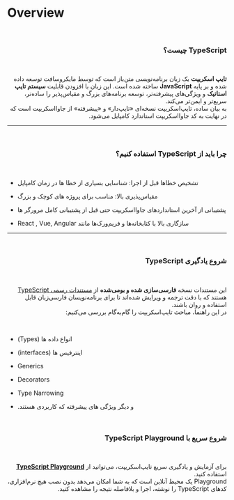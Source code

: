 # Overview

&#x202b;
<h3 style="direction: rtl;">TypeScript چیست؟</h3>

&#x202b;
<p style="direction: rtl;"><strong>تایپ اسکریپت</strong> یک زبان برنامه‌نویسی متن‌باز است که توسط مایکروسافت توسعه داده شده و بر پایه <strong>JavaScript</strong> ساخته شده است. این زبان با افزودن قابلیت <strong>سیستم تایپ استاتیک</strong> و ویژگی‌های پیشرفته‌تر، توسعه برنامه‌های بزرگ و مقیاس‌پذیر را ساده‌تر، سریع‌تر و ایمن‌تر می‌کند.<br>به بیان ساده، تایپ‌اسکریپت نسخه‌ای «تایپ‌دار» و «پیشرفته» از جاوااسکریپت است که در نهایت به کد جاوااسکریپت استاندارد کامپایل می‌شود.</p>

---

&#x202b;
<h3 style="direction: rtl;">چرا باید از TypeScript استفاده کنیم؟</h3>

&#x202b;
* <p style="direction: rtl;">تشخیص خطاها قبل از اجرا: شناسایی بسیاری از خطا ها در زمان کامپایل</p>
* <p style="direction: rtl;">مقیاس‌پذیری بالا: مناسب برای پروژه های کوچک و بزرگ</p>
* <p style="direction: rtl;">پشتیبانی از آخرین استاندارد‌های جاوااسکریپت حتی قبل از پشتیبانی کامل مرورگر ها</p>
* <p style="direction: rtl;">سازگاری بالا با کتابخانه‌ها و فریم‌ورک‌ها مانند React , Vue, Angular</p>

---

&#x202b;
<h3 style="direction: rtl;">شروع یادگیری TypeScript</h3>

&#x202b;
<p style="direction: rtl;">این مستندات نسخه <strong>فارسی‌سازی شده و بومی‌شده</strong> از <a href="https://www.typescriptlang.org/docs/">مستندات رسمی TypeScript</a> هستند که با دقت ترجمه و ویرایش شده‌اند تا برای برنامه‌نویسان فارسی‌زبان قابل استفاده و روان باشند.<br>در این راهنما، مباحث تایپ‌اسکریپت را گام‌به‌گام بررسی می‌کنیم:</p>

&#x202b;
* <p style="direction: rtl;">انواع داده ها (Types)</p>
* <p style="direction: rtl;">اینترفیس ها (interfaces)</p>
* <p style="direction: rtl;">Generics</p>
* <p style="direction: rtl;">Decorators</p>
* <p style="direction: rtl;">Type Narrowing</p>
* <p style="direction: rtl;"> و دیگر ویژگی های پیشرفته که کاربردی هستند.</p>

&#x202b;
<h3 style="direction: rtl;">شروع سریع با TypeScript Playground</h3>

&#x202b;
<p style="direction: rtl;">برای آزمایش و یادگیری سریع تایپ‌اسکریپت، می‌توانید از <a href="https://www.typescriptlang.org/play"><strong>TypeScript Playground</strong></a> استفاده کنید.<br>Playground یک محیط آنلاین است که به شما امکان می‌دهد بدون نصب هیچ نرم‌افزاری، کدهای TypeScript را نوشته، اجرا و بلافاصله نتیجه را مشاهده کنید.</p>
